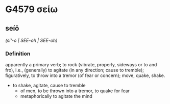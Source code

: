 # G4579 σείω

## seíō

_(si'-o | SEE-oh | SEE-oh)_

### Definition

apparently a primary verb; to rock (vibrate, properly, sideways or to and fro), i.e., (generally) to agitate (in any direction; cause to tremble); figuratively, to throw into a tremor (of fear or concern); move, quake, shake.

- to shake, agitate, cause to tremble
  - of men, to be thrown into a tremor, to quake for fear
  - metaphorically to agitate the mind

